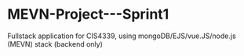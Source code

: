# MEVN-Project---Sprint1
Fullstack application for CIS4339, using mongoDB/EJS/vue.JS/node.js (MEVN) stack (backend only)
